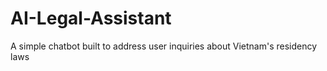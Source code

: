 # AI-Legal-Assistant
A simple chatbot built to address user inquiries about Vietnam's residency laws
